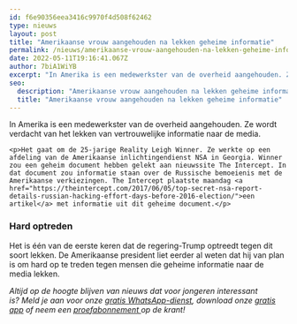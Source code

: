 ```yaml
---
id: f6e90356eea3416c9970f4d508f62462
type: nieuws
layout: post
title: "Amerikaanse vrouw aangehouden na lekken geheime informatie"
permalink: /nieuws/amerikaanse-vrouw-aangehouden-na-lekken-geheime-informatie/
date: 2022-05-11T19:16:41.067Z
author: 7biA1WiYB
excerpt: "In Amerika is een medewerkster van de overheid aangehouden. Ze wordt verdacht van het lekken van vertrouwelijke informatie naar de media.  "
seo:
  description: "Amerikaanse vrouw aangehouden na lekken geheime informatie"
  title: "Amerikaanse vrouw aangehouden na lekken geheime informatie"
---
```

In Amerika is een medewerkster van de overheid aangehouden. Ze wordt verdacht van het lekken van vertrouwelijke informatie naar de media.  

    <p>Het gaat om de 25-jarige Reality Leigh Winner. Ze werkte op een afdeling van de Amerikaanse inlichtingendienst NSA in Georgia. Winner zou een geheim document hebben gelekt aan nieuwssite The Intercept. In dat document zou informatie staan over de Russische bemoeienis met de Amerikaanse verkiezingen. The Intercept plaatste maandag <a href="https://theintercept.com/2017/06/05/top-secret-nsa-report-details-russian-hacking-effort-days-before-2016-election/">een artikel</a> met informatie uit dit geheime document.</p>
<h3>Hard optreden</h3>
<p>Het is één van de eerste keren dat de regering-Trump optreedt tegen dit soort lekken. De Amerikaanse president liet eerder al weten dat hij van plan is om hard op te treden tegen mensen die geheime informatie naar de media lekken.</p>
<p><em>Altijd op de hoogte blijven van nieuws dat voor jongeren interessant is? Meld je aan voor onze <a href="https://original.sevendays.nl/whatsapp">gratis WhatsApp-dienst</a>, download onze <a href="https://original.sevendays.nl/app">gratis app</a> of neem een <a href="https://abonneren.sevendays.nl/abonneren/abonnementen/ae/artikel">proefabonnement </a>op de krant!</em></p>  
